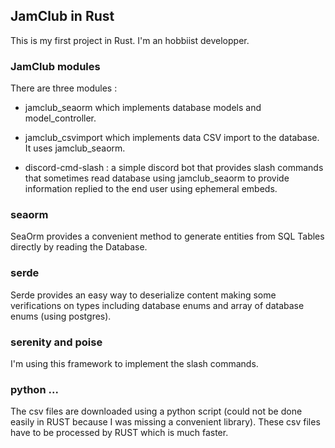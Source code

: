 ## JamClub in Rust

This is my first project in Rust. I'm an hobbiist developper.

### JamClub modules
There are three modules :

- jamclub_seaorm which implements database models and model_controller.

- jamclub_csvimport which implements data CSV import to the database. It uses jamclub_seaorm.

- discord-cmd-slash : a simple discord bot that provides slash commands that sometimes read database using jamclub_seaorm to provide information replied to the end user using ephemeral embeds.

### seaorm 

SeaOrm provides a convenient method to generate entities from SQL Tables directly by reading the Database.

### serde

Serde provides an easy way to deserialize content making some verifications on types including database enums and array of database enums (using postgres).

### serenity and poise

I'm using this framework to implement the slash commands.

### python ...

The csv files are downloaded using a python script (could not be done easily in RUST because I was missing a convenient library). These csv files have to be processed by RUST which is much faster.


